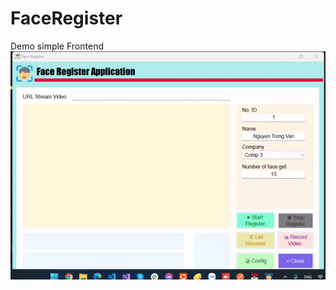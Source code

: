# FaceRegister

Demo simple Frontend
![](https://github.com/nguyentrongvan/FaceRegister/blob/frontend/data/demo.gif)
